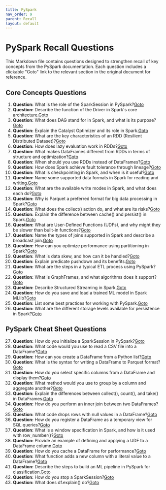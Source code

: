 ```yaml
---
title: PySpark
nav_order: 9
parent: Recall
layout: default
---
```


# PySpark Recall Questions

This Markdown file contains questions designed to strengthen recall of key concepts from the PySpark documentation. Each question includes a clickable "Goto" link to the relevant section in the original document for reference.

## Core Concepts Questions

1. **Question:** What is the role of the SparkSession in PySpark?[Goto](../Notes/9_PySpark.md#core-architecture)
2. **Question:** Describe the function of the Driver in Spark's core architecture.[Goto](../Notes/9_PySpark.md#core-architecture)
3. **Question:** What does DAG stand for in Spark, and what is its purpose?[Goto](../Notes/9_PySpark.md#core-architecture)
4. **Question:** Explain the Catalyst Optimizer and its role in Spark.[Goto](../Notes/9_PySpark.md#core-architecture)
5. **Question:** What are the key characteristics of an RDD (Resilient Distributed Dataset)?[Goto](../Notes/9_PySpark.md#rdd-resilient-distributed-dataset)
6. **Question:** How does lazy evaluation work in RDDs?[Goto](../Notes/9_PySpark.md#rdd-resilient-distributed-dataset)
7. **Question:** What makes DataFrames different from RDDs in terms of structure and optimization?[Goto](../Notes/9_PySpark.md#dataframe)
8. **Question:** When should you use RDDs instead of DataFrames?[Goto](../Notes/9_PySpark.md#rdd-vs-dataframe)
9. **Question:** How does Spark achieve fault tolerance through lineage?[Goto](../Notes/9_PySpark.md#fault-tolerance)
10. **Question:** What is checkpointing in Spark, and when is it useful?[Goto](../Notes/9_PySpark.md#fault-tolerance)
11. **Question:** Name some supported data formats in Spark for reading and writing.[Goto](../Notes/9_PySpark.md#data-sources-and-formats)
12. **Question:** What are the available write modes in Spark, and what does each do?[Goto](../Notes/9_PySpark.md#data-sources-and-formats)
13. **Question:** Why is Parquet a preferred format for big data processing in Spark?[Goto](../Notes/9_PySpark.md#data-sources-and-formats)
14. **Question:** What does the collect() action do, and what are its risks?[Goto](../Notes/9_PySpark.md#operations-and-functions)
15. **Question:** Explain the difference between cache() and persist() in Spark.[Goto](../Notes/9_PySpark.md#operations-and-functions)
16. **Question:** What are User-Defined Functions (UDFs), and why might they be slower than built-in functions?[Goto](../Notes/9_PySpark.md#operations-and-functions)
17. **Question:** Name the types of joins supported in Spark and describe a broadcast join.[Goto](../Notes/9_PySpark.md#joins)
18. **Question:** How can you optimize performance using partitioning in Spark?[Goto](../Notes/9_PySpark.md#performance-optimization)
19. **Question:** What is data skew, and how can it be handled?[Goto](../Notes/9_PySpark.md#performance-optimization)
20. **Question:** Explain predicate pushdown and its benefits.[Goto](../Notes/9_PySpark.md#predicate-pushdown)
21. **Question:** What are the steps in a typical ETL process using PySpark?[Goto](../Notes/9_PySpark.md#etl-extract-transform-load)
22. **Question:** What is GraphFrames, and what algorithms does it support?[Goto](../Notes/9_PySpark.md#graph-processing)
23. **Question:** Describe Structured Streaming in Spark.[Goto](../Notes/9_PySpark.md#streaming)
24. **Question:** How do you save and load a trained ML model in Spark MLlib?[Goto](../Notes/9_PySpark.md#model-persistence)
25. **Question:** List some best practices for working with PySpark.[Goto](../Notes/9_PySpark.md#best-practices)
26. **Question:** What are the different storage levels available for persistence in Spark?[Goto](../Notes/9_PySpark.md#storage-levels)
## PySpark Cheat Sheet Questions
27. **Question:** How do you initialize a SparkSession in PySpark?[Goto](../Notes/9_PySpark.md#initializing-pyspark)
28. **Question:** What code would you use to read a CSV file into a DataFrame?[Goto](../Notes/9_PySpark.md#reading-data)
29. **Question:** How can you create a DataFrame from a Python list?[Goto](../Notes/9_PySpark.md#loading-into-rddsdataframes)
30. **Question:** What is the syntax for writing a DataFrame to Parquet format?[Goto](../Notes/9_PySpark.md#writing-data)
31. **Question:** How do you select specific columns from a DataFrame and display them?[Goto](../Notes/9_PySpark.md#dataframe-operations)
32. **Question:** What method would you use to group by a column and aggregate another?[Goto](../Notes/9_PySpark.md#dataframe-operations)
33. **Question:** Explain the differences between collect(), count(), and take() in DataFrames.[Goto](../Notes/9_PySpark.md#collect-count-and-take)
34. **Question:** How do you perform an inner join between two DataFrames?[Goto](../Notes/9_PySpark.md#joins-1)
35. **Question:** What code drops rows with null values in a DataFrame?[Goto](../Notes/9_PySpark.md#handling-missing-values)
36. **Question:** How do you register a DataFrame as a temporary view for SQL queries?[Goto](../Notes/9_PySpark.md#sql-queries)
37. **Question:** What is a window specification in Spark, and how is it used with row_number()?[Goto](../Notes/9_PySpark.md#window-functions)
38. **Question:** Provide an example of defining and applying a UDF to a DataFrame column.[Goto](../Notes/9_PySpark.md#udf-user-defined-functions)
39. **Question:** How do you cache a DataFrame for performance?[Goto](../Notes/9_PySpark.md#performance-optimization-1)
40. **Question:** What function adds a new column with a literal value to a DataFrame?[Goto](../Notes/9_PySpark.md#common-functions)
41. **Question:** Describe the steps to build an ML pipeline in PySpark for classification.[Goto](../Notes/9_PySpark.md#ml-pipeline-ops)
42. **Question:** How do you stop a SparkSession?[Goto](../Notes/9_PySpark.md#stopping-sparksession)
43. **Question:** What does df.explain() do?[Goto](../Notes/9_PySpark.md#tips)
